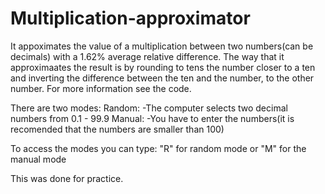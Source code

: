 # Multiplication-approximator
It appoximates the value of a multiplication between two numbers(can be decimals) with a 1.62% average relative difference.
The way that it approximaates the result is by rounding to tens the number closer to a ten and inverting the difference between the ten and the number, to the other number.
For more information see the code.

There are two modes:
Random:
-The computer selects two decimal numbers from 0.1 - 99.9
Manual:
-You have to enter the numbers(it is recomended that the numbers are smaller than 100)

To access the modes you can type: "R" for random mode or "M" for the manual mode

This was done for practice.
